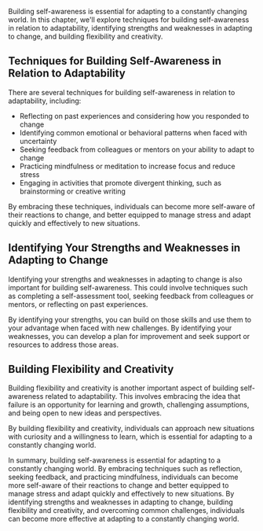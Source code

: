 
Building self-awareness is essential for adapting to a constantly changing world. In this chapter, we'll explore techniques for building self-awareness in relation to adaptability, identifying strengths and weaknesses in adapting to change, and building flexibility and creativity.

Techniques for Building Self-Awareness in Relation to Adaptability
------------------------------------------------------------------

There are several techniques for building self-awareness in relation to adaptability, including:

* Reflecting on past experiences and considering how you responded to change
* Identifying common emotional or behavioral patterns when faced with uncertainty
* Seeking feedback from colleagues or mentors on your ability to adapt to change
* Practicing mindfulness or meditation to increase focus and reduce stress
* Engaging in activities that promote divergent thinking, such as brainstorming or creative writing

By embracing these techniques, individuals can become more self-aware of their reactions to change, and better equipped to manage stress and adapt quickly and effectively to new situations.

Identifying Your Strengths and Weaknesses in Adapting to Change
---------------------------------------------------------------

Identifying your strengths and weaknesses in adapting to change is also important for building self-awareness. This could involve techniques such as completing a self-assessment tool, seeking feedback from colleagues or mentors, or reflecting on past experiences.

By identifying your strengths, you can build on those skills and use them to your advantage when faced with new challenges. By identifying your weaknesses, you can develop a plan for improvement and seek support or resources to address those areas.

Building Flexibility and Creativity
-----------------------------------

Building flexibility and creativity is another important aspect of building self-awareness related to adaptability. This involves embracing the idea that failure is an opportunity for learning and growth, challenging assumptions, and being open to new ideas and perspectives.

By building flexibility and creativity, individuals can approach new situations with curiosity and a willingness to learn, which is essential for adapting to a constantly changing world.

In summary, building self-awareness is essential for adapting to a constantly changing world. By embracing techniques such as reflection, seeking feedback, and practicing mindfulness, individuals can become more self-aware of their reactions to change and better equipped to manage stress and adapt quickly and effectively to new situations. By identifying strengths and weaknesses in adapting to change, building flexibility and creativity, and overcoming common challenges, individuals can become more effective at adapting to a constantly changing world.
